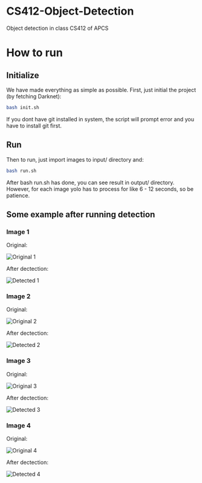 # CS412-Object-Detection
Object detection in class CS412 of APCS

# How to run

## Initialize

We have made everything as simple as possible. First, just initial the project (by fetching Darknet):

```bash
bash init.sh
```

If you dont have git installed in system, the script will prompt error and you have to install git first.

## Run

Then to run, just import images to input/ directory and:

```bash
bash run.sh
```

After bash run.sh has done, you can see result in output/ directory. However, for each image yolo has to process for like 6 - 12 seconds, so be patience.

## Some example after running detection

### Image 1

Original:

![Original 1](https://github.com/phvietan/CS412-Object-Detection/blob/master/example/original1.jpg)

After dectection:

![Detected 1](https://github.com/phvietan/CS412-Object-Detection/blob/master/example/detected1.jpg)

### Image 2

Original:

![Original 2](https://github.com/phvietan/CS412-Object-Detection/blob/master/example/original2.jpg)

After dectection:

![Detected 2](https://github.com/phvietan/CS412-Object-Detection/blob/master/example/detected2.jpg)

### Image 3

Original:

![Original 3](https://github.com/phvietan/CS412-Object-Detection/blob/master/example/original3.jpg)

After dectection:

![Detected 3](https://github.com/phvietan/CS412-Object-Detection/blob/master/example/detected3.jpg)

### Image 4

Original:

![Original 4](https://github.com/phvietan/CS412-Object-Detection/blob/master/example/original4.jpg)

After dectection:

![Detected 4](https://github.com/phvietan/CS412-Object-Detection/blob/master/example/detected4.jpg)
